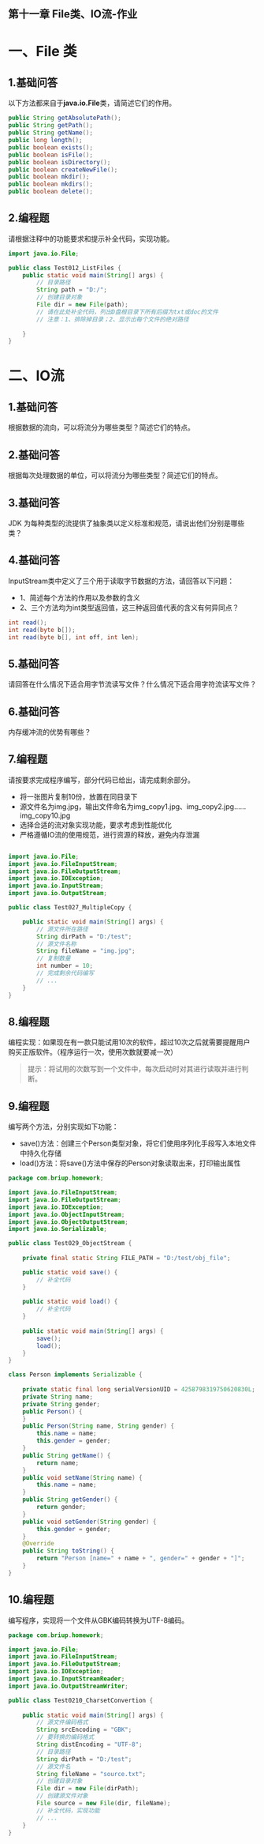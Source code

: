 ## 第十一章  File类、IO流-作业

# 一、File 类

## 1.基础问答

以下方法都来自于**java.io.File**类，请简述它们的作用。

```java
public String getAbsolutePath(); 
public String getPath(); 
public String getName(); 
public long length();
public boolean exists();
public boolean isFile();
public boolean isDirectory();
public boolean createNewFile(); 
public boolean mkdir(); 
public boolean mkdirs(); 
public boolean delete();
```

## 2.编程题

请根据注释中的功能要求和提示补全代码，实现功能。

```java
import java.io.File;

public class Test012_ListFiles {
    public static void main(String[] args) {
        // 目录路径
        String path = "D:/";
        // 创建目录对象
        File dir = new File(path);
		// 请在此处补全代码，列出D盘根目录下所有后缀为txt或doc的文件
        // 注意：1、排除掉目录；2、显示出每个文件的绝对路径
        
    }
}
```

# 二、IO流

## 1.基础问答

根据数据的流向，可以将流分为哪些类型？简述它们的特点。

## 2.基础问答

根据每次处理数据的单位，可以将流分为哪些类型？简述它们的特点。

## 3.基础问答

JDK 为每种类型的流提供了抽象类以定义标准和规范，请说出他们分别是哪些类？

## 4.基础问答

InputStream类中定义了三个用于读取字节数据的方法，请回答以下问题：

-   1、简述每个方法的作用以及参数的含义
-   2、三个方法均为int类型返回值，这三种返回值代表的含义有何异同点？

```java
int read(); 
int read(byte b[]);
int read(byte b[], int off, int len);
```

## 5.基础问答

请回答在什么情况下适合用字节流读写文件？什么情况下适合用字符流读写文件？

## 6.基础问答

内存缓冲流的优势有哪些？

## 7.编程题

请按要求完成程序编写，部分代码已给出，请完成剩余部分。

-   将一张图片复制10份，放置在同目录下
-   源文件名为img.jpg，输出文件命名为img_copy1.jpg、img_copy2.jpg……img_copy10.jpg
-   选择合适的流对象实现功能，要求考虑到性能优化
-   严格遵循IO流的使用规范，进行资源的释放，避免内存泄漏

```java

import java.io.File;
import java.io.FileInputStream;
import java.io.FileOutputStream;
import java.io.IOException;
import java.io.InputStream;
import java.io.OutputStream;

public class Test027_MultipleCopy {

	public static void main(String[] args) {
		// 源文件所在路径
		String dirPath = "D:/test";
		// 源文件名称
		String fileName = "img.jpg";
		// 复制数量
		int number = 10;
		// 完成剩余代码编写
        // ...
	}
}
```

## 8.编程题

编程实现：如果现在有一款只能试用10次的软件，超过10次之后就需要提醒用户购买正版软件。（程序运行一次，使用次数就要减一次）

> 提示：将试用的次数写到一个文件中，每次启动时对其进行读取并进行判断。

## 9.编程题 

编写两个方法，分别实现如下功能：

-   save()方法：创建三个Person类型对象，将它们使用序列化手段写入本地文件中持久化存储
-   load()方法：将save()方法中保存的Person对象读取出来，打印输出属性

```java
package com.briup.homework;

import java.io.FileInputStream;
import java.io.FileOutputStream;
import java.io.IOException;
import java.io.ObjectInputStream;
import java.io.ObjectOutputStream;
import java.io.Serializable;

public class Test029_ObjectStream {
	
	private final static String FILE_PATH = "D:/test/obj_file";

	public static void save() {
		// 补全代码
	}
	
	public static void load() {
		// 补全代码
	}
	
	public static void main(String[] args) {
		save();
		load();
	}
}

class Person implements Serializable {
	
	private static final long serialVersionUID = 4258798319750620830L;
	private String name;
	private String gender;
	public Person() {
	}
	public Person(String name, String gender) {
		this.name = name;
		this.gender = gender;
	}
	public String getName() {
		return name;
	}
	public void setName(String name) {
		this.name = name;
	}
	public String getGender() {
		return gender;
	}
	public void setGender(String gender) {
		this.gender = gender;
	}
	@Override
	public String toString() {
		return "Person [name=" + name + ", gender=" + gender + "]";
	}
}
```

## 10.编程题

编写程序，实现将一个文件从GBK编码转换为UTF-8编码。

```java
package com.briup.homework;

import java.io.File;
import java.io.FileInputStream;
import java.io.FileOutputStream;
import java.io.IOException;
import java.io.InputStreamReader;
import java.io.OutputStreamWriter;

public class Test0210_CharsetConvertion {
	
	public static void main(String[] args) {
		// 源文件编码格式
		String srcEncoding = "GBK";
		// 要转换的编码格式
		String distEncoding = "UTF-8";
		// 目录路径
		String dirPath = "D:/test";
		// 源文件名
		String fileName = "source.txt";
		// 创建目录对象
		File dir = new File(dirPath);
		// 创建源文件对象
		File source = new File(dir, fileName);
		// 补全代码，实现功能
        // ...
	}
}
```
